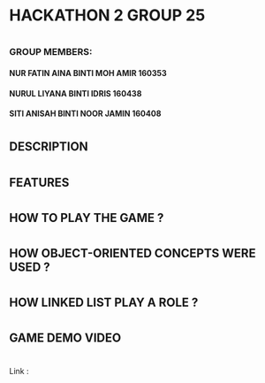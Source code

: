 # **HACKATHON 2   GROUP 25**
#
### GROUP MEMBERS:
#### NUR FATIN AINA BINTI MOH AMIR      160353
#### NURUL LIYANA BINTI IDRIS           160438
#### SITI ANISAH BINTI NOOR JAMIN       160408
#
## DESCRIPTION
#
## FEATURES
#
## HOW TO PLAY THE GAME ?
#
## HOW OBJECT-ORIENTED CONCEPTS WERE USED ?
#
## HOW LINKED LIST PLAY A ROLE ?
# 
## GAME DEMO VIDEO
#
Link : 
